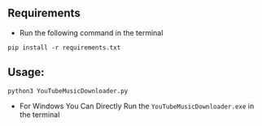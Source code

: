 ## Requirements
- Run the following command in the terminal
```
pip install -r requirements.txt
```
## Usage:
```
python3 YouTubeMusicDownloader.py
```
- For Windows You Can Directly Run the `YouTubeMusicDownloader.exe` in the terminal
